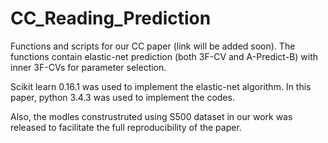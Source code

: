 # CC_Reading_Prediction

Functions and scripts for our CC paper (link will be added soon). The functions contain elastic-net prediction (both 3F-CV and A-Predict-B) with inner 3F-CVs for parameter selection.

Scikit learn 0.16.1 was used to implement the elastic-net algorithm.
In this paper, python 3.4.3 was used to implement the codes.

Also, the modles construstruted using S500 dataset in our work was released to facilitate the full reproducibility of the paper.
